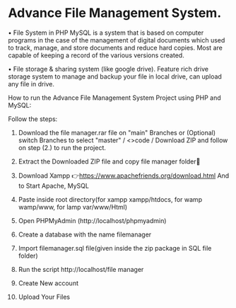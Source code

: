 # Advance File Management System.

• File System in PHP MySQL is a system that is based on computer programs in the case of the management of digital documents which used to track, manage, and store documents and reduce hard copies. Most are capable of keeping a record of the various versions created.

• File storage & sharing system (like google drive). Feature rich drive storage system to manage and backup your file in local drive, can upload any file in drive.

How to run the Advance File Management System Project using PHP and MySQL:

Follow the steps:

1. Download the file manager.rar file on "main" Branches or (Optional) switch Branches to select "master" / <>code / Download ZIP and follow on step (2.) to run the project.

2. Extract the Downloaded ZIP file and copy file manager folder📁

3. Download Xampp 👉https://www.apachefriends.org/download.html And to Start Apache, MySQL

4. Paste inside root directory(for xampp xampp/htdocs, for wamp wamp/www, for lamp var/www/Html)

5. Open PHPMyAdmin (http://localhost/phpmyadmin)

6. Create a database with the name filemanager

7. Import filemanager.sql file(given inside the zip package in SQL file folder)

8. Run the script http://localhost/file manager

9. Create New account

10. Upload Your Files
